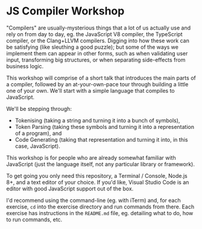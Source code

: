 JS Compiler Workshop
====================

"Compilers" are usually-mysterious things that a lot of us actually use and rely on from day to day, eg. the JavaScript V8 compiler, the TypeScript compiler, or the Clang+LLVM compilers. Digging into how these work can be satisfying (like sleuthing a good puzzle); but some of the ways we implement them can appear in other forms, such as when validating user input, transforming big structures, or when separating side-effects from business logic.

This workshop will comprise of a short talk that introduces the main parts of a compiler, followed by an at-your-own-pace tour through building a little one of your own. We'll start with a simple language that compiles to JavaScript.

We'll be stepping through:

* Tokenising (taking a string and turning it into a bunch of symbols),
* Token Parsing (taking these symbols and turning it into a representation of a program), and
* Code Generating (taking that representation and turning it into, in this case, JavaScript).

This workshop is for people who are already somewhat familiar with JavaScript (just the language itself, not any particular library or framework).

To get going you only need this repository, a Terminal / Console, Node.js 8+, and a text editor of your choice. If you'd like, Visual Studio Code is an editor with good JavaScript support out of the box.


I'd recommend using the command-line (eg. with iTerm) and, for each exercise, `cd` into the exercise directory and run commands from there. Each exercise has instructions in the `README.md` file, eg. detailing what to do, how to run commands, etc.
